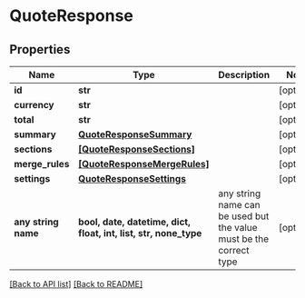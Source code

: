 # QuoteResponse


## Properties
Name | Type | Description | Notes
------------ | ------------- | ------------- | -------------
**id** | **str** |  | [optional] 
**currency** | **str** |  | [optional] 
**total** | **str** |  | [optional] 
**summary** | [**QuoteResponseSummary**](QuoteResponseSummary.md) |  | [optional] 
**sections** | [**[QuoteResponseSections]**](QuoteResponseSections.md) |  | [optional] 
**merge_rules** | [**[QuoteResponseMergeRules]**](QuoteResponseMergeRules.md) |  | [optional] 
**settings** | [**QuoteResponseSettings**](QuoteResponseSettings.md) |  | [optional] 
**any string name** | **bool, date, datetime, dict, float, int, list, str, none_type** | any string name can be used but the value must be the correct type | [optional]

[[Back to API list]](../README.md#documentation-for-api-endpoints) [[Back to README]](../README.md)



